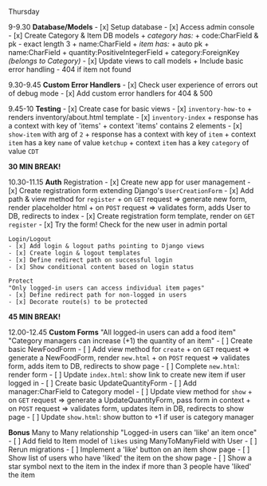Thursday

9-9.30
**Database/Models**
    - [x] Setup database
    - [x] Access admin console
    - [x] Create Category & Item DB models
      + *category has:*
        + code:CharField & pk - exact length 3
        + name:CharField
      + *item has:*
        + auto pk
        + name:CharField
        + quantity:PositiveIntegerField
        + category:ForeignKey _(belongs to Category)_
    - [x] Update views to call models
      + Include basic error handling - 404 if item not found

9.30-9.45
**Custom Error Handlers**
    - [x] Check user experience of errors out of debug mode
    - [x] Add custom error handlers for 404 & 500

9.45-10
**Testing**
    - [x] Create case for basic views
    - [x] `inventory-how-to`
      + renders inventory/about.html template
    - [x] `inventory-index`
      + response has a context with key of 'items'
      + context 'items' contains 2 elements
    - [x] `show-item` with arg of `2`
      + response has a context with key of `item`
      + context `item` has a key `name` of value `ketchup`
      + context `item` has a key `category` of value `CDT`

**30 MIN BREAK!**

10.30-11.15
**Auth**
    Registration
    - [x] Create new app for user management
    - [x] Create registration form extending Django's `UserCreationForm`
    - [x] Add path & view method for `register` 
      + on `GET` request => generate new form, render placeholder html
      + on `POST` request => validates form, adds User to DB, redirects to index
    - [x] Create registration form template, render on `GET register`
    - [x] Try the form! Check for the new user in admin portal

    Login/Logout
    - [x] Add login & logout paths pointing to Django views
    - [x] Create login & logout templates
    - [x] Define redirect path on successful login
    - [x] Show conditional content based on login status

    Protect
    "Only logged-in users can access individual item pages"
    - [x] Define redirect path for non-logged in users
    - [x] Decorate route(s) to be protected

**45 MIN BREAK!**

12.00-12.45
**Custom Forms**
    "All logged-in users can add a food item"
    "Category managers can increase (+1) the quantity of an item"
    - [ ] Create basic NewFoodForm
    - [ ] Add view method for `create`
      + on `GET` request => generate a NewFoodForm, render `new.html`
      + on `POST` request => validates form, adds item to DB, redirects to show page
    - [ ] Complete `new.html`: render form
    - [ ] Update `index.html`: show link to create new item if user logged in
    - [ ] Create basic UpdateQuantityForm
    - [ ] Add manager:CharField to Category model 
    - [ ] Update view method for `show` 
      + on `GET` request => generate a UpdateQuantityForm, pass form in context
      + on `POST` request => validates form, updates item in DB, redirects to show page
    - [ ] Update `show.html`: show button to +1 if user is category manager

**Bonus**
    Many to Many relationship
    "Logged-in users can 'like' an item once"
    - [ ] Add field to Item model of `likes` using ManyToManyField with User
    - [ ] Rerun migrations
    - [ ] Implement a 'like' button on an item show page
    - [ ] Show list of users who have 'liked' the item on the show page
    - [ ] Show a star symbol next to the item in the index if more than 3 people have 'liked' the item